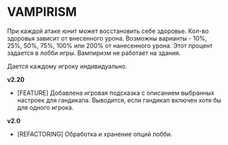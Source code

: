 # VAMPIRISM

При каждой атаке юнит может восстановить себе здоровье. Кол-во здоровья зависит от внесенного урона. Возможны варианты - 10%, 25%, 50%, 75%, 100% или 200% от нанесенного урона. Этот процент задается в лобби игры. Вампиризм не работает на здания.

Дается каждому игроку индивидуально.

**v2.20**

* [FEATURE] Добавлена игровая подсказка с описанием выбранных настроек для гандикапа. Выводится, если гандикап включен хотя бы для одного игрока.

**v2.0**

* [REFACTORING] Обработка и хранение опций лобби.
